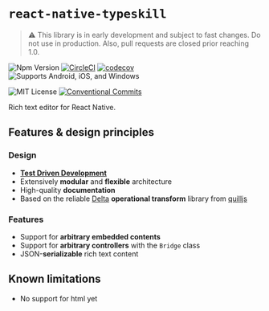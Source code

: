 # `react-native-typeskill`

> ⚠️ This library is in early development and subject to fast changes. Do not use in production. Also, pull requests are closed prior reaching 1.0.

![Npm Version](https://img.shields.io/npm/v/react-native-typeskill.svg)
[![CircleCI](https://circleci.com/gh/jsamr/react-native-typeskill.svg?style=shield)](https://circleci.com/gh/jsamr/react-native-typeskill)
[![codecov](https://codecov.io/gh/jsamr/react-native-typeskill/branch/master/graph/badge.svg)](https://codecov.io/gh/jsamr/react-native-typeskill)
![Supports Android, iOS, and Windows](https://img.shields.io/badge/platforms-android%20|%20ios%20|%20windows-lightgrey.svg)

![MIT License](https://img.shields.io/npm/l/react-native-typeskill.svg)
[![Conventional Commits](https://img.shields.io/badge/Conventional%20Commits-1.0.0-yellow.svg)](https://conventionalcommits.org)

Rich text editor for React Native.

## Features & design principles

### Design

- [**Test Driven Development**](https://en.wikipedia.org/wiki/Test-driven_development)
- Extensively **modular** and **flexible** architecture
- High-quality **documentation**
- Based on the reliable [Delta](https://github.com/quilljs/delta) **operational transform** library from [quilljs](https://github.com/quilljs)

### Features

- Support for **arbitrary embedded contents**
- Support for **arbitrary controllers** with the `Bridge` class
- JSON-**serializable** rich text content

## Known limitations

- No support for html yet
